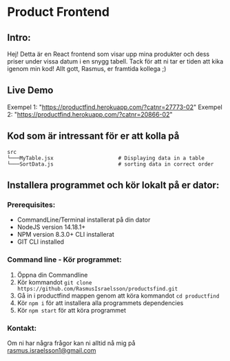 # Product Frontend

## Intro:

Hej! Detta är en React frontend som visar upp mina produkter och dess priser
under vissa datum i en snygg tabell.
Tack för att ni tar er tiden att kika igenom min kod!
Allt gott,
Rasmus, er framtida kollega ;)

## Live Demo

Exempel 1: "https://productfind.herokuapp.com/?catnr=27773-02"
Exempel 2: "https://productfind.herokuapp.com/?catnr=20866-02"

## Kod som är intressant för er att kolla på

```
src
└───MyTable.jsx                     # Displaying data in a table
└───SortData.js                     # sorting data in correct order
```

## Installera programmet och kör lokalt på er dator:

### Prerequisites:

- CommandLine/Terminal installerat på din dator
- NodeJS version 14.18.1+
- NPM version 8.3.0+ CLI installerat
- GIT CLI installed

### Command line - Kör programmet:

1. Öppna din Commandline
2. Kör kommandot `git clone https://github.com/RasmusIsraelsson/productsfind.git`
3. Gå in i productfind mappen genom att köra kommandot `cd productfind`
4. Kör `npm i` för att installera alla programmets dependencies
5. Kör `npm start` för att köra programmet

### Kontakt:

Om ni har några frågor kan ni alltid nå mig på rasmus.israelsson1@gmail.com
